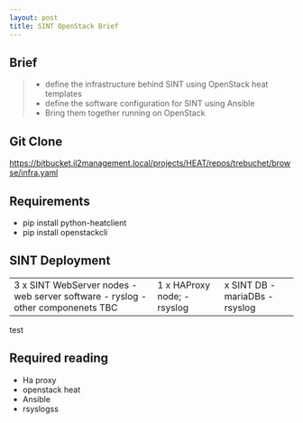 ```yaml
---
layout: post
title: SINT OpenStack Brief
---
```


## Brief

> - define the infrastructure behind SINT using OpenStack heat templates
>  - define the software configuration for SINT using Ansible
>  - Bring them together running on OpenStack

## Git Clone

https://bitbucket.il2management.local/projects/HEAT/repos/trebuchet/browse/infra.yaml

## Requirements

- pip install python-heatclient
- pip install openstackcli


## SINT Deployment

<table>
  <tbody>
    <tr>
      <td>3 x SINT WebServer nodes
        - web server software
        - ryslog
        - other componenets TBC</td>
      <td>1 x HAProxy node;
        - rsyslog</td>
      <td> x SINT DB
        - mariaDBs
        - rsyslog</td>
    </tr>
  </tbody>
</table>

test 
##  Required reading
  - Ha proxy
  - openstack heat
  - Ansible
  - rsyslogss
